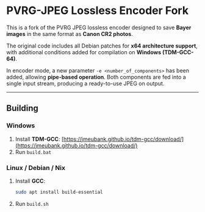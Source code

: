 # PVRG-JPEG Lossless Encoder Fork

This is a fork of the PVRG JPEG lossless encoder designed to save **Bayer images** in the same format as **Canon CR2 photos**.  

The original code includes all Debian patches for **x64 architecture support**, with additional conditions added for compilation on **Windows (TDM-GCC-64)**.  

In encoder mode, a new parameter `-e <number_of_components>` has been added, allowing **pipe-based operation**. Both components are fed into a single input stream, producing a ready-to-use JPEG on output.

---

## Building

### Windows

1. Install **TDM-GCC**: [https://jmeubank.github.io/tdm-gcc/download/](https://jmeubank.github.io/tdm-gcc/download/)  
2. Run `build.bat`

### Linux / Debian / Nix

1. Install **GCC**:
   ```bash
   sudo apt install build-essential
2. Run `build.sh`

